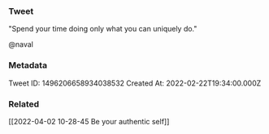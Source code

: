 ### Tweet
"Spend your time doing only what you can uniquely do."

@naval

### Metadata
Tweet ID: 1496206658934038532
Created At: 2022-02-22T19:34:00.000Z

### Related
[[2022-04-02 10-28-45 Be your authentic self]]

